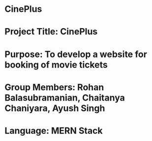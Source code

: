 # CinePlus
# Project Title: CinePlus
# Purpose: To develop a website for booking of movie tickets
# Group Members: Rohan Balasubramanian, Chaitanya Chaniyara, Ayush Singh
#  Language: MERN Stack
